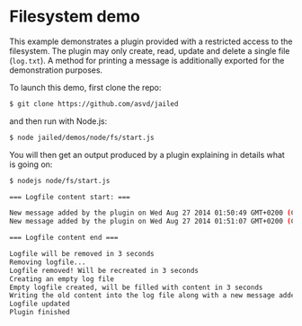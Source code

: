 # Filesystem demo

This example demonstrates a plugin provided with a restricted access
to the filesystem. The plugin may only create, read, update and delete
a single file (`log.txt`). A method for printing a message is
additionally exported for the demonstration purposes.


To launch this demo, first clone the repo:

```sh
$ git clone https://github.com/asvd/jailed
```

and then run with Node.js:

```sh
$ node jailed/demos/node/fs/start.js
```

You will then get an output produced by a plugin explaining in details
what is going on:

```sh
$ nodejs node/fs/start.js

=== Logfile content start: ===

New message added by the plugin on Wed Aug 27 2014 01:50:49 GMT+0200 (CEST)
New message added by the plugin on Wed Aug 27 2014 01:51:07 GMT+0200 (CEST)

=== Logfile content end ===

Logfile will be removed in 3 seconds
Removing logfile...
Logfile removed! Will be recreated in 3 seconds
Creating an empty log file
Empty logfile created, will be filled with content in 3 seconds
Writing the old content into the log file along with a new message added
Logfile updated
Plugin finished

```